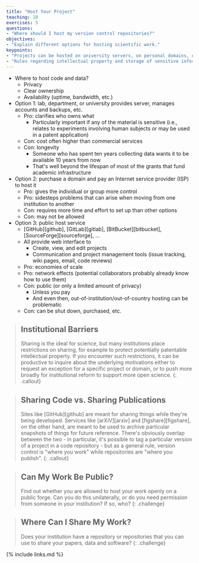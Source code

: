 ```yaml
---
title: "Host Your Project"
teaching: 10
exercises: 5
questions:
- "Where should I host my version control repositories?"
objectives:
- "Explain different options for hosting scientific work."
keypoints:
- "Projects can be hosted on university servers, on personal domains, or on public forges."
- "Rules regarding intellectual property and storage of sensitive information apply no matter where code and data are hosted."
---
```


*   Where to host code and data?
    *   Privacy
    *   Clear ownership
    *   Availability (uptime, bandwidth, etc.)
*   Option 1:  lab, department, or university provides server, manages accounts and backups, etc.
    *   Pro: clarifies who owns what
        *   Particularly important if any of the material is sensitive
            (i.e., relates to experiments involving human subjects or may be used in a patent application)
    *   Con: cost often higher than commercial services
    *   Con: longevity
        *   Someone who has spent ten years collecting data wants it to be available 10 years from now
        *   That's well beyond the lifespan of most of the grants that fund academic infrastructure
*   Option 2: purchase a domain and pay an Internet service provider (ISP) to host it
    *   Pro: gives the individual or group more control
    *   Pro: sidesteps problems that can arise when moving from one institution to another
    *   Con: requires more time and effort to set up than other options
    *   Con: may not be allowed
*   Option 3: public host service
    *   [GitHub][github], [GitLab][gitlab], [BitBucket][bitbucket], [SourceForge][sourceforge], ...
    *   All provide web interface to
        *   Create, view, and edit projects
        *   Communication and project management tools (issue tracking, wiki pages, email, code reviews)
    *   Pro: economies of scale
    *   Pro: network effects (potential collaborators probably already know how to use them)
    *   Con: public (or only a limited amount of privacy)
        *   Unless you pay
        *   And even then, out-of-institution/out-of-country hosting can be problematic
    *   Con: can be shut down, purchased, etc.

> ## Institutional Barriers
>
> Sharing is the ideal for science,
> but many institutions place restrictions on sharing,
> for example to protect potentially patentable intellectual property.
> If you encounter such restrictions,
> it can be productive to inquire about the underlying motivations
> either to request an exception for a specific project or domain,
> or to push more broadly for institutional reform to support more open science.
{: .callout}

> ## Sharing Code vs. Sharing Publications
>
> Sites like [GitHub][github] are meant for sharing things while they're being developed.
> Services like [arXiV][arxiv] and [figshare][figshare], on the other hand,
> are meant to be used to archive particular snapshots of things for future reference.
> There's obviously overlap between the two -
> in particular, it's possible to tag a particular version of a project in a code repository -
> but as a general rule,
> version control is "where you work"
> while repositories are "where you publish".
{: .callout}

> ## Can My Work Be Public?
>
> Find out whether you are allowed to host your work openly on a public forge.
> Can you do this unilaterally,
> or do you need permission from someone in your institution?
> If so, who?
{: .challenge}

> ## Where Can I Share My Work?
>
> Does your institution have a repository or repositories that you can
> use to share your papers, data and software?
{: .challenge}

{% include links.md %}
